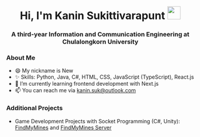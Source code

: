 <h1 align="center"><b>Hi, I'm Kanin Sukittivarapunt </b><img src="https://media.giphy.com/media/hvRJCLFzcasrR4ia7z/giphy.gif" width="35"></h1>
<h3 align="center">A third-year Information and Communication Engineering at Chulalongkorn University</h3>

### About Me
- 😄 My nickname is New
- ✨ Skills: Python, Java, C#, HTML, CSS, JavaScript (TypeScript), React.js
- 🌱 I’m currently learning frontend development with Next.js
- 📫 You can reach me via kanin.suk@outlook.com

### Additional Projects
- Game Development Projects with Socket Programming (C#, Unity): [FindMyMines](https://bitbucket.org/netcentric/findmymines/src/master/) and [FindMyMines Server](https://bitbucket.org/netcentric/fmm_be/src/master/)
<!--
**Kaninboy/Kaninboy** is a ✨ _special_ ✨ repository because its `README.md` (this file) appears on your GitHub profile.

Here are some ideas to get you started:

- 🔭 I’m currently working on ...
- 🌱 I’m currently learning ...
- 👯 I’m looking to collaborate on ...
- 🤔 I’m looking for help with ...
- 💬 Ask me about ...
- 📫 How to reach me: ...
- 😄 Pronouns: ...
- ⚡ Fun fact: ...
-->
